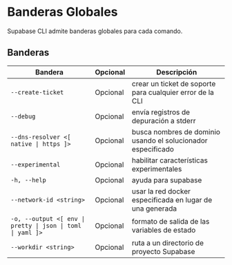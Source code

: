 # Banderas Globales

Supabase CLI admite banderas globales para cada comando.

## Banderas

|Bandera|Opcional|Descripción|
|---|---|---|
|`--create-ticket`|Opcional|crear un ticket de soporte para cualquier error de la CLI|
|`--debug`|Opcional|envía registros de depuración a stderr|
|`--dns-resolver <[ native \| https ]>`|Opcional|busca nombres de dominio usando el solucionador especificado|
|`--experimental`|Opcional|habilitar características experimentales|
|`-h, --help`|Opcional|ayuda para supabase|
|`--network-id <string>`|Opcional|usar la red docker especificada en lugar de una generada|
|`-o, --output <[ env \| pretty \| json \| toml \| yaml ]>`|Opcional|formato de salida de las variables de estado|
|`--workdir <string>`|Opcional|ruta a un directorio de proyecto Supabase|